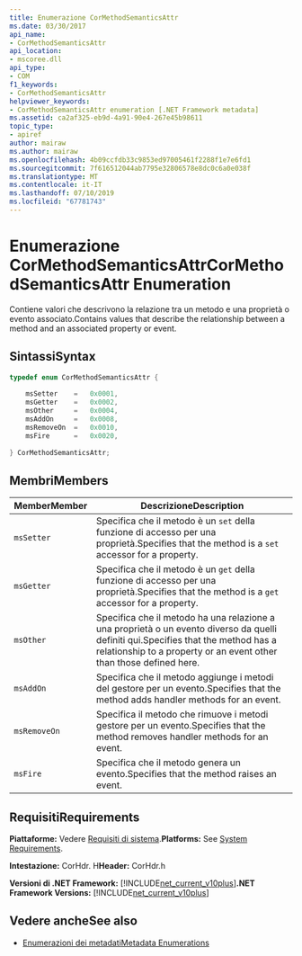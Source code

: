 ```yaml
---
title: Enumerazione CorMethodSemanticsAttr
ms.date: 03/30/2017
api_name:
- CorMethodSemanticsAttr
api_location:
- mscoree.dll
api_type:
- COM
f1_keywords:
- CorMethodSemanticsAttr
helpviewer_keywords:
- CorMethodSemanticsAttr enumeration [.NET Framework metadata]
ms.assetid: ca2af325-eb9d-4a91-90e4-267e45b98611
topic_type:
- apiref
author: mairaw
ms.author: mairaw
ms.openlocfilehash: 4b09ccfdb33c9853ed97005461f2288f1e7e6fd1
ms.sourcegitcommit: 7f616512044ab7795e32806578e8dc0c6a0e038f
ms.translationtype: MT
ms.contentlocale: it-IT
ms.lasthandoff: 07/10/2019
ms.locfileid: "67781743"
---
```

# <a name="cormethodsemanticsattr-enumeration"></a><span data-ttu-id="47c44-102">Enumerazione CorMethodSemanticsAttr</span><span class="sxs-lookup"><span data-stu-id="47c44-102">CorMethodSemanticsAttr Enumeration</span></span>
<span data-ttu-id="47c44-103">Contiene valori che descrivono la relazione tra un metodo e una proprietà o evento associato.</span><span class="sxs-lookup"><span data-stu-id="47c44-103">Contains values that describe the relationship between a method and an associated property or event.</span></span>  
  
## <a name="syntax"></a><span data-ttu-id="47c44-104">Sintassi</span><span class="sxs-lookup"><span data-stu-id="47c44-104">Syntax</span></span>  
  
```cpp  
typedef enum CorMethodSemanticsAttr {  
  
    msSetter    =   0x0001,  
    msGetter    =   0x0002,  
    msOther     =   0x0004,  
    msAddOn     =   0x0008,  
    msRemoveOn  =   0x0010,  
    msFire      =   0x0020,  
  
} CorMethodSemanticsAttr;  
```  
  
## <a name="members"></a><span data-ttu-id="47c44-105">Membri</span><span class="sxs-lookup"><span data-stu-id="47c44-105">Members</span></span>  
  
|<span data-ttu-id="47c44-106">Member</span><span class="sxs-lookup"><span data-stu-id="47c44-106">Member</span></span>|<span data-ttu-id="47c44-107">Descrizione</span><span class="sxs-lookup"><span data-stu-id="47c44-107">Description</span></span>|  
|------------|-----------------|  
|`msSetter`|<span data-ttu-id="47c44-108">Specifica che il metodo è un `set` della funzione di accesso per una proprietà.</span><span class="sxs-lookup"><span data-stu-id="47c44-108">Specifies that the method is a `set` accessor for a property.</span></span>|  
|`msGetter`|<span data-ttu-id="47c44-109">Specifica che il metodo è un `get` della funzione di accesso per una proprietà.</span><span class="sxs-lookup"><span data-stu-id="47c44-109">Specifies that the method is a `get` accessor for a property.</span></span>|  
|`msOther`|<span data-ttu-id="47c44-110">Specifica che il metodo ha una relazione a una proprietà o un evento diverso da quelli definiti qui.</span><span class="sxs-lookup"><span data-stu-id="47c44-110">Specifies that the method has a relationship to a property or an event other than those defined here.</span></span>|  
|`msAddOn`|<span data-ttu-id="47c44-111">Specifica che il metodo aggiunge i metodi del gestore per un evento.</span><span class="sxs-lookup"><span data-stu-id="47c44-111">Specifies that the method adds handler methods for an event.</span></span>|  
|`msRemoveOn`|<span data-ttu-id="47c44-112">Specifica il metodo che rimuove i metodi gestore per un evento.</span><span class="sxs-lookup"><span data-stu-id="47c44-112">Specifies that the method removes handler methods for an event.</span></span>|  
|`msFire`|<span data-ttu-id="47c44-113">Specifica che il metodo genera un evento.</span><span class="sxs-lookup"><span data-stu-id="47c44-113">Specifies that the method raises an event.</span></span>|  
  
## <a name="requirements"></a><span data-ttu-id="47c44-114">Requisiti</span><span class="sxs-lookup"><span data-stu-id="47c44-114">Requirements</span></span>  
 <span data-ttu-id="47c44-115">**Piattaforme:** Vedere [Requisiti di sistema](../../../../docs/framework/get-started/system-requirements.md).</span><span class="sxs-lookup"><span data-stu-id="47c44-115">**Platforms:** See [System Requirements](../../../../docs/framework/get-started/system-requirements.md).</span></span>  
  
 <span data-ttu-id="47c44-116">**Intestazione:** CorHdr. H</span><span class="sxs-lookup"><span data-stu-id="47c44-116">**Header:** CorHdr.h</span></span>  
  
 <span data-ttu-id="47c44-117">**Versioni di .NET Framework:** [!INCLUDE[net_current_v10plus](../../../../includes/net-current-v10plus-md.md)]</span><span class="sxs-lookup"><span data-stu-id="47c44-117">**.NET Framework Versions:** [!INCLUDE[net_current_v10plus](../../../../includes/net-current-v10plus-md.md)]</span></span>  
  
## <a name="see-also"></a><span data-ttu-id="47c44-118">Vedere anche</span><span class="sxs-lookup"><span data-stu-id="47c44-118">See also</span></span>

- [<span data-ttu-id="47c44-119">Enumerazioni dei metadati</span><span class="sxs-lookup"><span data-stu-id="47c44-119">Metadata Enumerations</span></span>](../../../../docs/framework/unmanaged-api/metadata/metadata-enumerations.md)

